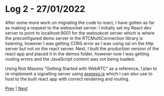 # Log 2 - 27/01/2022
After some more work on migrating the code to react, I have gotten as far as making a request to the websocket server. I initially set my React dev server to point to localhost:9001 for the websokcet server which is where the preconfigured demo server in the RTCMultiConnection library is listening, however I was getting CORS error as I was using ssl on the http server but not on the react server. Next, I built the production version of the react app and placed it in the demos folder, however now I was getting routing errors and the JavaScript content was not being loaded.

Using Rob Masons "Getting Started with WebRTC" as a reference, I plan to re-implement a signalling server using [express.js](https://expressjs.com) which I can also use to host to the built react app with correct rendering and routing.

[Prev](26012022.md) | [Next](28012022.md)